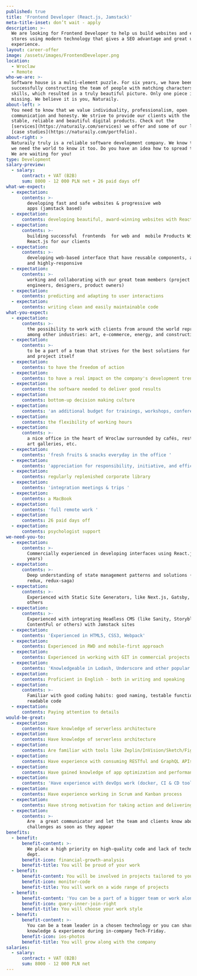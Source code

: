 ```yaml
---
published: true
title: 'Frontend Developer (React.js, Jamstack)'
meta-title-inset: don’t wait - apply
description: >-
  We are looking for Frontend Developer to help us build websites and e-commerce
  stores using modern technology that gives a SEO advantage and great user
  experience.
layout: career-offer
image: /assets/images/FrontendDeveloper.png
location:
  - Wroclaw
  - Remote
who-we-are: >-
  Software house is a multi-element puzzle. For six years, we have been
  successfully constructing the team of people with matching characters and
  skills, which resulted in a truly beautiful picture. Only one piece is
  missing. We believe it is you, Naturaily.
about-left: >
  You need to know that we value individuality, professionalism, open
  communication and honesty. We strive to provide our clients with the best,
  stable, reliable and beautiful digital products. Check out the
  [services](https://naturaily.com/services) we offer and some of our latest
  [case studies](https://naturaily.com/portfolio).
about-right: >
  Naturaily truly is a reliable software development company. We know that, and
  we need the world to know it too. Do you have an idea how to spread the word?
  We are waiting for you!
type: Development
salary-preview:
  - salary:
      contract: + VAT (B2B)
      sum: 8000 - 12 000 PLN net + 26 paid days off
what-we-expect:
  - expectation:
      contents: >-
        developing fast and safe websites & progressive web
        apps (jamstack based)
  - expectation:
      contents: developing beautiful, award-winning websites with React
  - expectation:
      contents: >-
        building successful  frontends  for web and  mobile Products With
        React.js for our clients
  - expectation:
      contents: >-
        developing web-based interface that have reusable components, and are both functional
        and highly-responsive
  - expectation:
      contents: >-
        working and collaborating with our great team members (project managers,
        engineers, designers, product owners)
  - expectation:
      contents: predicting and adapting to user interactions
  - expectation:
      contents: writing clean and easily maintainable code
what-you-expect:
  - expectation:
      contents: >-
        the possibility to work with clients from around the world representing,
        among other industries: art, e-commerce, energy, and construction
  - expectation:
      contents: >-
        to be a part of a team that strives for the best solutions for client
        and project itself
  - expectation:
      contents: to have the freedom of action
  - expectation:
      contents: to have a real impact on the company's development trends
  - expectation:
      contents: the software needed to deliver good results
  - expectation:
      contents: bottom-up decision making culture
  - expectation:
      contents: 'an additional budget for trainings, workshops, conferences, etc.'
  - expectation:
      contents: the flexibility of working hours
  - expectation:
      contents: >-
        a nice office in the heart of Wroclaw surrounded by cafés, restaurants,
        art galleries, etc.
  - expectation:
      contents: 'fresh fruits & snacks everyday in the office '
  - expectation:
      contents: 'appreciation for responsibility, initiative, and efficiency'
  - expectation:
      contents: regularly replenished corporate library
  - expectation:
      contents: 'integration meetings & trips '
  - expectation:
      contents: a MacBook
  - expectation:
      contents: 'full remote work '
  - expectation:
      contents: 26 paid days off
  - expectation:
      contents: psychologist support
we-need-you-to:
  - expectation:
      contents: >-
        Commercially experienced in developing interfaces using React.js (min. 3
        years)
  - expectation:
      contents: >-
        Deep understanding of state management patterns and solutions (e.g.
        redux, redux-saga)
  - expectation:
      contents: >-
        Experienced with Static Site Generators, like Next.js, Gatsby, Hugo or
        others
  - expectation:
      contents: >-
        Experienced with integrating Headless CMS (like Sanity, Storyblok,
        ContentFul or others) with Jamstack sites
  - expectation:
      contents: 'Experienced in HTML5, CSS3, Webpack'
  - expectation:
      contents: Experienced in RWD and mobile-first approach
  - expectation:
      contents: Experienced in working with GIT in commercial projects
  - expectation:
      contents: 'Knowledgeable in Lodash, Underscore and other popular libraries'
  - expectation:
      contents: Proficient in English - both in writing and speaking
  - expectation:
      contents: >-
        Familiar with good coding habits: good naming, testable functions,
        readable code
  - expectation:
      contents: Paying attention to details
would-be-great:
  - expectation:
      contents: Have knowledge of serverless architecture
  - expectation:
      contents: Have knowledge of serverless architecture
  - expectation:
      contents: Are familiar with tools like Zeplin/InVision/Sketch/Figma or other
  - expectation:
      contents: Have experience with consuming RESTful and GraphQL APIs
  - expectation:
      contents: Have gained knowledge of app optimization and performance
  - expectation:
      contents: 'Have experience with devOps work (docker, CI & CD tools)'
  - expectation:
      contents: Have experience working in Scrum and Kanban process
  - expectation:
      contents: Have strong motivation for taking action and delivering results
  - expectation:
      contents: >-
        Are  a great communicator and let the team and clients know about
        challenges as soon as they appear
benefits:
  - benefit:
      benefit-content: >-
        We place a high priority on high-quality code and lack of technical
        dept.
      benefit-icon: financial-growth-analysis
      benefit-title: You will be proud of your work
  - benefit:
      benefit-content: You will be involved in projects tailored to your level of expertise.
      benefit-icon: monitor-code
      benefit-title: You will work on a wide range of projects
  - benefit:
      benefit-content: 'You can be a part of a bigger team or work alone, if you prefer.'
      benefit-icon: query-inner-join-right
      benefit-title: You will choose your work style
  - benefit:
      benefit-content: >-
        You can be a team leader in a chosen technology or you can share your
        knowledge & experience during in-company Tech-Friday.
      benefit-icon: ios-photos
      benefit-title: You will grow along with the company
salaries:
  - salary:
      contract: + VAT (B2B)
      sum: 8000 - 12 000 PLN net
---
```

